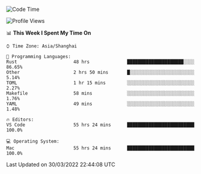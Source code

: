 <!--START_SECTION:waka-->
![Code Time](http://img.shields.io/badge/Code%20Time-1%2C181%20hrs%202%20mins-blue)

![Profile Views](http://img.shields.io/badge/Profile%20Views-7-blue)

📊 **This Week I Spent My Time On** 

```text
⌚︎ Time Zone: Asia/Shanghai

💬 Programming Languages: 
Rust                     48 hrs              █████████████████████░░░░   86.65% 
Other                    2 hrs 50 mins       █░░░░░░░░░░░░░░░░░░░░░░░░   5.14% 
TOML                     1 hr 15 mins        ░░░░░░░░░░░░░░░░░░░░░░░░░   2.27% 
Makefile                 58 mins             ░░░░░░░░░░░░░░░░░░░░░░░░░   1.76% 
YAML                     49 mins             ░░░░░░░░░░░░░░░░░░░░░░░░░   1.48%

🔥 Editors: 
VS Code                  55 hrs 24 mins      █████████████████████████   100.0%

💻 Operating System: 
Mac                      55 hrs 24 mins      █████████████████████████   100.0%

```


 Last Updated on 30/03/2022 22:44:08 UTC
<!--END_SECTION:waka-->
